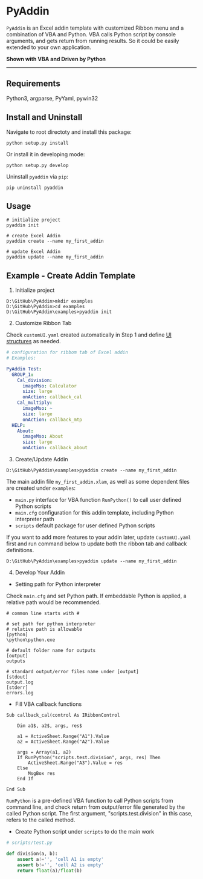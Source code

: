 # PyAddin

`PyAddin` is an Excel addin template with customized Ribbon menu and a combination of VBA and Python. VBA calls Python script by console arguments, and gets return from running results. So it could be easily extended to your own application.

**Shown with VBA and Driven by Python**

---

## Requirements

Python3, argparse, PyYaml, pywin32

## Install and Uninstall

Navigate to root directoty and install this package:

```
python setup.py install
```

Or install it in developing mode:

```
python setup.py develop
```

Uninstall `pyaddin` via `pip`:

```
pip uninstall pyaddin
```

## Usage

```
# initialize project
pyaddin init

# create Excel Addin
pyaddin create --name my_first_addin

# update Excel Addin
pyaddin update --name my_first_addin
```

## Example - Create Addin Template

1. Initialize project

```
D:\GitHub\PyAddin>mkdir examples
D:\GitHub\PyAddin>cd examples
D:\GitHub\PyAddin\examples>pyaddin init
```

2. Customize Ribbon Tab

Check `customUI.yaml` created automatically in Step 1 and define [UI structures](pyaddin/res/customUI.yaml) as needed.

```yaml
# configuration for ribbom tab of Excel addin
# Examples:

PyAddin Test:
  GROUP_1:
    Cal_division:
      imageMso: Calculator
      size: large
      onAction: callback_cal
    Cal_multiply:
      imageMso: ~
      size: large
      onAction: callback_mtp
  HELP:
    About:
      imageMso: About
      size: large
      onAction: callback_about
```

3. Create/Update Addin

```
D:\GitHub\PyAddin\examples>pyaddin create --name my_first_addin
```

The main addin file `my_first_addin.xlam`, as well as some dependent files are created under `examples`:

- `main.py` interface for VBA function `RunPython()` to call user defined Python scripts
- `main.cfg` configuration for this addin template, including Python interpreter path
- `scripts` default package for user defined Python scripts

If you want to add more features to your addin later, update `CustomUI.yaml` first and run command below to update both the ribbon tab and callback definitions.

```
D:\GitHub\PyAddin\examples>pyaddin update --name my_first_addin
```


4. Develop Your Addin

- Setting path for Python interpreter

Check `main.cfg` and set Python path. If embeddable Python is applied, a relative path would be recommended.

```
# common line starts with #

# set path for python interpreter
# relative path is allowable
[python]
\python\python.exe

# default folder name for outputs
[output]
outputs

# standard output/error files name under [output]
[stdout]
output.log
[stderr]
errors.log
```

- Fill VBA callback functions

```vba
Sub callback_cal(control As IRibbonControl
    
    Dim a1$, a2$, args, res$
    
    a1 = ActiveSheet.Range("A1").Value
    a2 = ActiveSheet.Range("A2").Value
    
    args = Array(a1, a2)
    If RunPython("scripts.test.division", args, res) Then
        ActiveSheet.Range("A3").Value = res
    Else
        MsgBox res
    End If
    
End Sub
```

`RunPython` is a pre-defined VBA function to call Python scripts from command line, and check return from output/error file generated by the called Python script. The first argument, "scripts.test.division" in this case, refers to the called method.

- Create Python script under `scripts` to do the main work

```python
# scripts/test.py

def division(a, b):
	assert a!='', 'cell A1 is empty'
	assert b!='', 'cell A2 is empty'
	return float(a)/float(b)
```